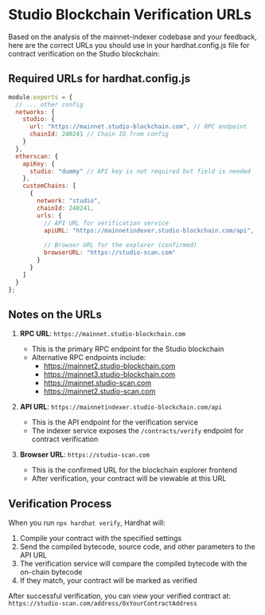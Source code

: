 # Studio Blockchain Verification URLs

Based on the analysis of the mainnet-indexer codebase and your feedback, here are the correct URLs you should use in your hardhat.config.js file for contract verification on the Studio blockchain:

## Required URLs for hardhat.config.js

```javascript
module.exports = {
  // ... other config
  networks: {
    studio: {
      url: "https://mainnet.studio-blockchain.com", // RPC endpoint
      chainId: 240241 // Chain ID from config
    }
  },
  etherscan: {
    apiKey: {
      studio: "dummy" // API key is not required but field is needed
    },
    customChains: [
      {
        network: "studio",
        chainId: 240241,
        urls: {
          // API URL for verification service
          apiURL: "https://mainnetindexer.studio-blockchain.com/api",
          
          // Browser URL for the explorer (confirmed)
          browserURL: "https://studio-scan.com"
        }
      }
    ]
  }
};
```

## Notes on the URLs

1. **RPC URL**: `https://mainnet.studio-blockchain.com`
   - This is the primary RPC endpoint for the Studio blockchain
   - Alternative RPC endpoints include:
     - https://mainnet2.studio-blockchain.com
     - https://mainnet3.studio-blockchain.com
     - https://mainnet.studio-scan.com
     - https://mainnet2.studio-scan.com

2. **API URL**: `https://mainnetindexer.studio-blockchain.com/api`
   - This is the API endpoint for the verification service
   - The indexer service exposes the `/contracts/verify` endpoint for contract verification

3. **Browser URL**: `https://studio-scan.com`
   - This is the confirmed URL for the blockchain explorer frontend
   - After verification, your contract will be viewable at this URL

## Verification Process

When you run `npx hardhat verify`, Hardhat will:

1. Compile your contract with the specified settings
2. Send the compiled bytecode, source code, and other parameters to the API URL
3. The verification service will compare the compiled bytecode with the on-chain bytecode
4. If they match, your contract will be marked as verified

After successful verification, you can view your verified contract at:
`https://studio-scan.com/address/0xYourContractAddress`
